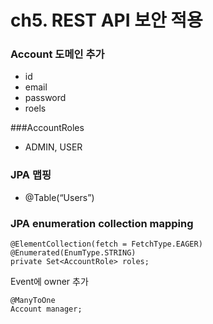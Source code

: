 ch5. REST API 보안 적용
=====================

### Account 도메인 추가
- id
- email
- password
- roels

###AccountRoles
- ADMIN, USER

### JPA 맵핑
- @Table(“Users”)

### JPA enumeration collection mapping
```
@ElementCollection(fetch = FetchType.EAGER)
@Enumerated(EnumType.STRING)
private Set<AccountRole> roles;
```

Event에 owner 추가
```
@ManyToOne
Account manager;
```


